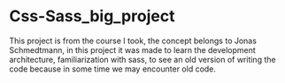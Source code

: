 # Css-Sass_big_project
This project is from the course I took, the concept belongs to Jonas Schmedtmann, in this project it was made to learn the development architecture, familiarization with sass, to see an old version of writing the code because in some time we may encounter old code.
